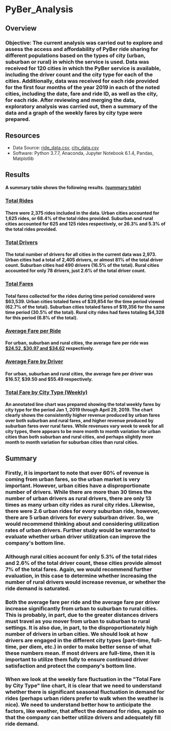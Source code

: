 # PyBer_Analysis


## Overview
### Objective: The current analysis was carried out to explore and assess the access and affordability of PyBer ride sharing for different populations based on the types of city (urban, suburban or rural) in which the service is used.  Data was received for 120 cities in which the PyBer service is available, including the driver count and the city type for each of the cities.  Additionally, data was received for each ride provided for the first four months of the year 2019 in each of the noted cities, including the date, fare and ride ID, as well as the city, for each ride.  After reviewing and merging the data, exploratory analysis was carried out, then a summary of the data and a graph of the weekly fares by city type were prepared.

## Resources
  - Data Source: [ride_data.csv](Resources/ride_data.csv), [city_data.csv](Resources/city_data.csv)
  - Software: Python 3.7.7, Anaconda, Jupyter Notebook 6.1.4, Pandas, Matplotlib


## Results
#### A summary table shows the following results. [(summary table)](analysis/Ride_sharing_summary_by_city_type.png)

### [Total Rides](analysis/Fig6.png)
#### There were 2,375 rides included in the data. Urban cities accounted for 1,625 rides, or 68.4% of the total rides provided. Suburban and rural cities accounted for 625 and 125 rides respectively, or 26.3% and 5.3% of the total rides provided.
### [Total Drivers](analysis/Fig7.png)
#### The total number of drivers for all cities in the current data was 2,973. Urban cities had a total of 2,405 drivers, or almost 81% of the total driver count.  Suburban cities had 490 drivers (16.5% of the total).  Rural cities accounted for only 78 drivers, just 2.6% of the total driver count.
### [Total Fares](analysis/Fig5.png)
#### Total fares collected for the rides during time period considered were $63,539. Urban cities totaled fares of $39,854 for the time period viewed (62.7% of the total).  Suburban cities totaled fares of $19,356 for the same time period (30.5% of the total).  Rural city rides had fares totaling $4,328 for this period (6.8% of the total).
### [Average Fare per Ride](analysis/Fig3.png)
#### For urban, suburban and rural cities, the average fare per ride was [$24.52, $30.97 and $34.62](analysis/Ride_sharing_summary_by_city_type.png) respectively.
### [Average Fare by Driver](analysis/Ride_sharing_summary_by_city_type.png)
#### For urban, suburban and rural cities, the average fare per driver was $16.57, $39.50 and $55.49 respectively.

### [Total Fare by City Type (Weekly)](analysis/PyBer_fare_summary.png)
#### An annotated line chart was prepared showing the total weekly fares by city type for the period Jan 1, 2019 through April 29, 2019.  The chart clearly shows the consistently higher revenue produced by urban fares over both suburban and rural fares, and higher revenue produced by suburban fares over rural fares.   While revenues vary week to week for all city types, there appears to be more month to month variation for urban cities than both suburban and rural cities, and perhaps slightly more month to month variation for suburban cities than rural cities.

## Summary
### Firstly, it is important to note that over 60% of revenue is coming from urban fares, so the urban market is very important.  However, urban cities have a disproportionate number of drivers.  While there are more than 30 times the number of urban drivers as rural drivers, there are only 13 times as many urban city rides as rural city rides.  Likewise, there were 2.6 urban rides for every suburban ride, however, there are 5 urban drivers for every suburban driver. So, we would recommend thinking about and considering utilization rates of urban drivers.  Further study would be warranted to evaluate whether urban driver utilization can improve the company's bottom line.
### Although rural cities account for only 5.3% of the total rides and 2.6% of the total driver count, these cities provide almost 7% of the total fares.  Again, we would recommend further evaluation, in this case to determine whether increasing the number of rural drivers would increase revenue, or whether the ride demand is saturated.
### Both the average fare per ride and the average fare per driver increase significantly from urban to suburban to rural cities.  This is probably, in part, due to the greater distances drivers must travel as you mover from urban to suburban to rural settings.  It is also due, in part, to the disproportionately high number of drivers in urban cities. We should look at how drivers are engaged in the different city types (part-time, full-time, per diem, etc.) in order to make better sense of what these numbers mean.  If most drivers are full-time, then it is important to utilize them fully to ensure continued driver satisfaction and protect the company's bottom line.
### When we look at the weekly fare fluctuation in the "Total Fare by City Type" line chart, it is clear that we need to understand whether there is significant seasonal fluctuation in demand for rides (perhaps urban riders prefer to walk when the weather is nice).  We need to understand better how to anticipate the factors, like weather, that affect the demand for rides, again so that the company can better utilize drivers and adequately fill ride demand.

